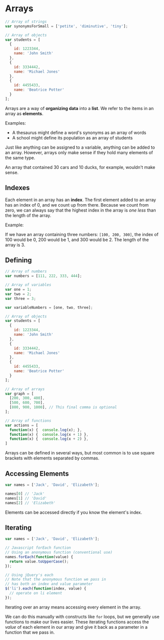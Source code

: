 # Arrays

```javascript
// Array of strings
var synonymsForSmall = ['petite', 'diminutive', 'tiny'];

// Array of objects
var students = [
  {
    id: 1223344,
    name: 'John Smith'
  },
  {
    id: 3334442,
    name: 'Michael Jones'
  },
  {
    id: 4455433,
    name: 'Beatrice Potter'
  }
];
```

Arrays are a way of __organizing data__ into a __list__. We refer to the items in an array as __elements__.

Examples:

- A thesaurus might define a word's synonyms as an array of words
- A school might define its population as an array of students

Just like anything can be assigned to a variable, anything can be added to an array.
However, arrays only make sense if they hold many elements of the same type.

An array that contained 30 cars and 10 ducks, for example, wouldn't make sense.

## Indexes

Each element in an array has an __index__.
The first element added to an array has an index of 0, and we count up from there.
Because we count from zero, we can always say that the highest index in the array is _one less_ than the length of the array.

Example:

If we have an array containing three numbers: `[100, 200, 300]`,
the index of 100 would be 0, 200 would be 1, and 300 would be 2.
The length of the array is 3.

## Defining

```javascript
// Array of numbers
var numbers = [111, 222, 333, 444];

// Array of variables
var one = 1;
var two = 2;
var three = 3;

var variableNumbers = [one, two, three];

// Array of objects
var students = [
  {
    id: 1223344,
    name: 'John Smith'
  },
  {
    id: 3334442,
    name: 'Michael Jones'
  },
  {
    id: 4455433,
    name: 'Beatrice Potter'
  }
];

// Array of arrays
var graph = [
  [200, 300, 400],
  [500, 600, 700],
  [800, 900, 1000], // This final comma is optional
];

// Array of functions
var actions = [
  function(x) {  console.log(x); },
  function(x) {  console.log(x + 1) },
  function(x) {  console.log(x + 2) },
]
```

Arrays can be defined in several ways, but most common is to use square brackets with elements separated by commas.

## Accessing Elements

```javascript
var names = ['Jack', 'David', 'Elizabeth'];

names[0] // 'Jack'
names[1] // 'David'
names[2] // 'Elizabeth'
```

Elements can be accessed directly if you know the element's index.

## Iterating

```javascript
var names = ['Jack', 'David', 'Elizabeth'];

// Javascript forEach function
// Using an anonymous function (conventional use)
names.forEach(function(value) {
  return value.toUpperCase();
});

// Using jQuery's each
// Note that the anonymous function we pass in
// has both an index and value parameter
$('li').each(function(index, value) {
  // operate on li element
});
```

Iterating over an array means accessing every element in the array.

We can do this manually with constructs like `for` loops, but we generally use functions to make our lives easier.
These iterating functions access the _value_ of each element in our array and give it back as a parameter in a function that we pass in.
